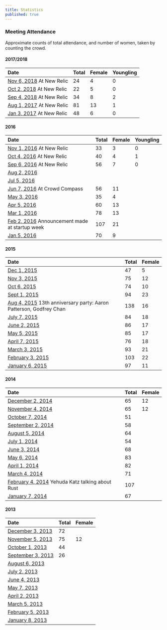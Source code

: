 ```yaml
---
title: Statistics
published: true
---
```


### Meeting Attendance

Approximate counts of total attendance, and number of women, taken by counting the crowd.

#### 2017/2018

|Date|Total|Female|Youngling|
|:---|:----|:-----|:--------|
|[Nov 6, 2018](http://calagator.org/events/1250474528) At New Relic|24|4|0|
|[Oct 2, 2018](https://calagator.org/events/1250474271) At New Relic|22|5|0|
|[Sep 4, 2018](http://calagator.org/events/1250474203) At New Relic|34|8|2|
|[Aug 1, 2017](http://calagator.org/events/1250472238) At New Relic|81|13|1|
|[Jan 3, 2017](http://calagator.org/events/1250471220) At New Relic|48|6|0|

#### 2016

|Date|Total|Female|Youngling|
|:---|:----|:-----|:--------|
|[Nov 1, 2016](http://calagator.org/events/1250470989) At New Relic|33|3|0|
|[Oct 4, 2016](http://calagator.org/events/1250470883) At New Relic|40|4|1|
|[Sep 6, 2016](http://calagator.org/events/1250470641) At New Relic|56|7|0|
|[Aug 2, 2016](http://calagator.org/events/1250470629)||||
|[Jul 5, 2016](http://calagator.org/events/1250469630)||||
|[Jun 7, 2016](http://calagator.org/events/1250469629) At Crowd Compass|56|11||
|[May 3, 2016](http://calagator.org/events/1250469628)|35|4||
|[Apr 5, 2016](http://calagator.org/events/1250469627)|60|13||
|[Mar 1, 2016](http://calagator.org/events/1250469533)|78|13||
|[Feb 2, 2016](http://calagator.org/events/1250469356) Announcement made at startup week|107|21||
|[Jan 5, 2016](http://calagator.org/events/1250469355)|70|9||

#### 2015

|Date|Total|Female|
|:---|:----|:-----|
|[Dec 1, 2015](http://calagator.org/events/1250469003)|47|5|
|[Nov 3, 2015](http://calagator.org/events/1250468803)|75|12|
|[Oct 6, 2015](http://calagator.org/events/1250468744)|74|10|
|[Sept 1, 2015](http://calagator.org/events/1250468544)|94|23|
|[Aug 4, 2015](http://calagator.org/events/1250468447) 13th anniversary party: Aaron Patterson, Godfrey Chan|138|16|
|[July 7, 2015](http://calagator.org/events/1250468193)|84|18|
|[June 2, 2015](http://calagator.org/events/1250468192)|86|17|
|[May 5, 2015](http://calagator.org/events/1250467772)|85|17|
|[April 7, 2015](http://calagator.org/events/1250467699)|76|18|
|[March 3, 2015](http://calagator.org/events/1250467567)|93|21|
|[February 3, 2015](http://calagator.org/events/1250467426)|103|22|
|[January 6, 2015](http://calagator.org/events/1250467266)|97|11|

#### 2014

|Date|Total|Female|
|:---|:----|:-----|
|[December 2, 2014](http://calagator.org/events/1250467155)|65|12|
|[November 4, 2014](http://calagator.org/events/1250467092)|65|12|
|[October 7, 2014](http://calagator.org/events/1250466798)|51||
|[September 2, 2014](http://calagator.org/events/1250466630)|58||
|[August 5, 2014](http://calagator.org/events/1250466433)|64||
|[July 1, 2014](http://calagator.org/events/1250466174)|54||
|[June 3, 2014](http://calagator.org/events/1250466090)|68||
|[May 6, 2014](http://calagator.org/events/1250465823)|83||
|[April 1, 2014](http://calagator.org/events/1250465761)|82||
|[March 4, 2014](http://calagator.org/events/1250465650)|71||
|[February 4, 2014](http://calagator.org/events/1250465431) Yehuda Katz talking about Rust|107||
|[January 7, 2014](http://calagator.org/events/1250465269)|67||

#### 2013

|Date|Total|Female|
|:---|:----|:-----|
|[December 3, 2013](http://calagator.org/events/1250465180)|72||
|[November 5, 2013](http://calagator.org/events/1250464907)|75|12|
|[October 1, 2013](http://calagator.org/events/1250464748)|44||
|[September 3, 2013](http://calagator.org/events/1250464442)|26||
|[August 6, 2013](http://calagator.org/events/1250464441)|||
|[July 2, 2013](http://calagator.org/events/1250464346)|||
|[June 4, 2013](http://calagator.org/events/1250463996)|||
|[May 7, 2013](http://calagator.org/events/1250463895)|||
|[April 2, 2013](http://calagator.org/events/1250463640)|||
|[March 5, 2013](http://calagator.org/events/1250463148)|||
|[February 5, 2013](http://calagator.org/events/1250463147)|||
|[January 8, 2013](http://calagator.org/events/1250463241)|||
